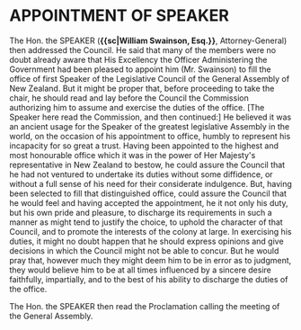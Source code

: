 # APPOINTMENT OF SPEAKER

The Hon. the SPEAKER (**{{sc|William Swainson, Esq.}}**, Attorney-General) then addressed the Council. He said that many of the members were no doubt already aware that His Excellency the Officer Administering the Government had been pleased to appoint him (Mr. Swainson) to fill the office of first Speaker of the Legislative Council of the General Assembly of New Zealand. But it might be proper that, before proceeding to take the chair, he should read and lay before the Council the Commission authorizing him to assume and exercise the duties of the office. [The Speaker here read the Commission, and then continued:] He believed it was an ancient usage for the Speaker of the greatest legislative Assembly in the world, on the occasion of his appointment to office, humbly to represent his incapacity for so great a trust. Having been appointed to the highest and most honourable office which it was in the power of Her Majesty's representative in New Zealand to bestow, he could assure the Council that he had not ventured to undertake its duties without some diffidence, or without a full sense of his need for their considerate indulgence. But, having been selected to fill that distinguished office, could assure the Council that he would feel and having accepted the appointment, he it not only his duty, but his own pride and pleasure, to discharge its requirements in such a manner as might tend to justify the choice, to uphold the character of that Council, and to promote the interests of the colony at large. In exercising his duties, it might no doubt happen that he should express opinions and give decisions in which the Council might not be able to concur. But he would pray that, however much they might deem him to be in error as to judgment, they would believe him to be at all times influenced by a sincere desire faithfully, impartially, and to the best of his ability to discharge the duties of the office.

The Hon. the SPEAKER then read the Proclamation calling the meeting of the General Assembly.